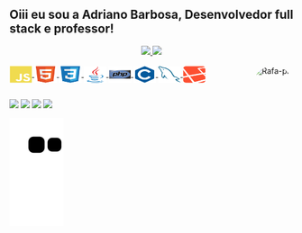 ## Oiii eu sou a Adriano Barbosa, Desenvolvedor full stack e professor!
<div align="center">
  <a href="https://github.com/adrianobarbosa95">
  <img height="180em" src="https://github-readme-stats.vercel.app/api?username=adrianobarbosa95&show_icons=true&theme=dark&include_all_commits=true&count_private=true"/>
  <img height="180em" src="https://github-readme-stats.vercel.app/api/top-langs/?username=adrianobarbosa95&layout=compact&langs_count=7&theme=dark"/>
</div>
<div style="display: inline_block"><br>
  <img align="center" alt="Adriano-Js" height="30" width="40" src="https://raw.githubusercontent.com/devicons/devicon/master/icons/javascript/javascript-plain.svg">
  <img align="center" alt="Adriano-HTML" height="30" width="40" src="https://raw.githubusercontent.com/devicons/devicon/master/icons/html5/html5-original.svg">
  <img align="center" alt="Adriano-CSS" height="30" width="40" src="https://raw.githubusercontent.com/devicons/devicon/master/icons/css3/css3-original.svg">
  <img align="center" alt="Adriano-Java" height="30" width="40" src="https://raw.githubusercontent.com/devicons/devicon/master/icons/java/java-original.svg">
  <img align="center" alt="Adriano-PHP" height="30" width="40" src="https://raw.githubusercontent.com/devicons/devicon/master/icons/php/php-original.svg">
    <img align="center" alt="Adriano-C" height="30" width="40" src="https://raw.githubusercontent.com/devicons/devicon/master/icons/c/c-plain.svg">
    <img align="center" alt="Adriano-mysql" height="30" width="40" src="https://raw.githubusercontent.com/devicons/devicon/master/icons/mysql/mysql-plain.svg">
 <img align="center" alt="Adriano-laravel" height="30" width="40" src="https://raw.githubusercontent.com/devicons/devicon/master/icons/laravel/laravel-plain.svg">

  <img align="right" alt="Rafa-pic" height="150" style="border-radius:50px;" src="https://github.com/adrianobarbosa95.png">
</div>
  
  ##
 
<div> 



  <a href = "mailto:adrianobarbosa95@gmail.com"><img src="https://img.shields.io/badge/-Gmail-%23333?style=for-the-badge&logo=gmail&logoColor=white" target="_blank"></a>
  <a href="https://www.linkedin.com/in/adrianobarbosa95" target="_blank"><img src="https://img.shields.io/badge/-LinkedIn-%230077B5?style=for-the-badge&logo=linkedin&logoColor=white" target="_blank"></a> 
  <a href="https://instagram.com/adrianobarbosa95" target="_blank"><img src="https://img.shields.io/badge/-Instagram-%23E4405F?style=for-the-badge&logo=instagram&logoColor=white" target="_blank"></a> 
  <a href="https://twitter.com/adrianob95" target="_blank"><img src="https://img.shields.io/badge/Twitter-%231DA1F2?style=for-the-badge&logo=twitter&logoColor=white&url=https%3A%2F%2Ftwitter.com%2Fadrianob95" target="_blank"></a>
 
  ![Snake animation](https://github.com/rafaballerini/rafaballerini/blob/output/github-contribution-grid-snake.svg)
 
</div>
